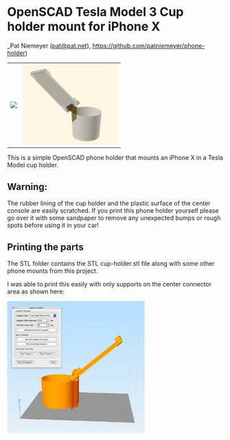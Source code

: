 
# OpenSCAD Tesla Model 3 Cup holder mount for iPhone X
_Pat Niemeyer (pat@pat.net), https://github.com/patniemeyer/phone-holder)

<table>
  <tr>
    <th>
      <img src="Media/phone-holder-car.gif" width="220"/>
    </th>
    <th>
      <img src="Media/view1.png" width="220"/>
    </th>
  </tr>
</table>


This is a simple OpenSCAD phone holder that mounts an iPhone X in a Tesla Model cup holder.

## Warning: 
The rubber lining of the cup holder and the plastic surface of the center console are easily scratched.
If you print this phone holder yourself please go over it with some sandpaper to remove any unexpected bumps or
rough spots before using it in your car!  

## Printing the parts 

The STL folder contains the STL cup-holder.stl file along with some other phone mounts from this project.

I was able to print this easily with only supports on the center connector area as shown here:
</p>
<img width="320" src="Media/supports.png">
</p>





